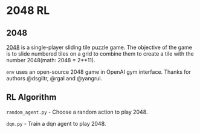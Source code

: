 # 2048 RL

## 2048

[2048](https://play2048.co/) is a single-player sliding tile puzzle game. The objective of the game is to slide numbered tiles on a grid to combine them to create a tile with the number 2048(math: 2048 = 2**11).

`env` uses an open-source 2048 game in OpenAI gym interface. Thanks for authors @dsgiitr, @rgal and @yangrui.

## RL Algorithm

`random_agent.py` - Choose a random action to play 2048.

`dqn.py` - Train a dqn agent to play 2048.

